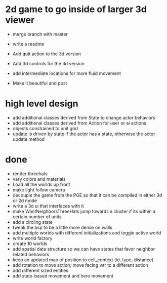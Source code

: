 # 2d game to go inside of larger 3d viewer
* merge branch with master
* write a readme

* Add quit action to the 3d version
* Add 3d controls for the 3d version 
* add intermediate locations for more fluid movement
* Make it beautiful and post

# high level design
* add additional classes derived from State to change actor behaviors
* add additional classes derived from Action for user or ai actions 
* objects constrained to unit grid
* update is driven by state if the actor has a state, otherwise the actor update method 

# done
* render threehats
* vary colors and materials
* Load all the worlds up front
* make light follow camera
* decouple the game from the PGE so that it can be compiled in either 3d or 2d mode
* write a 3d ui that interfaces with it 
* make WantNeighborsThreeHats jump towards a cluster if its within a certain number of units
* add a circling state
* tweak the bsp to be a little more dense on walls
* add multiple worlds with different initializations and toggle active world
* write world factory
* create 10 worlds
* add spatial data structure so we can have states that favor neighbor related behaviors 
* keep an updated map of position to cell_context (id, type, distance)
* add rotation to move action; move facing var to a different action 
* add different sized entities
* add state-based movement and hero movement

